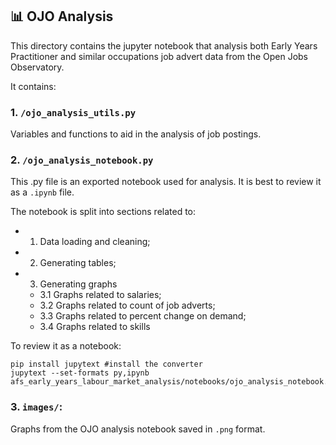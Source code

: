 ## 📊 OJO Analysis

This directory contains the jupyter notebook that analysis both Early Years Practitioner and similar occupations job advert data from the Open Jobs Observatory.

It contains:

### 1. **`/ojo_analysis_utils.py`**

Variables and functions to aid in the analysis of job postings.

### 2. **`/ojo_analysis_notebook.py`**

This .py file is an exported notebook used for analysis. It is best to review it as a `.ipynb` file.

The notebook is split into sections related to:

- 1. Data loading and cleaning;
- 2. Generating tables;
- 3. Generating graphs
  - 3.1 Graphs related to salaries;
  - 3.2 Graphs related to count of job adverts;
  - 3.3 Graphs related to percent change on demand;
  - 3.4 Graphs related to skills

To review it as a notebook:

```
pip install jupytext #install the converter
jupytext --set-formats py,ipynb afs_early_years_labour_market_analysis/notebooks/ojo_analysis_notebook.py
```

### 3. **`images/`:**

Graphs from the OJO analysis notebook saved in `.png` format.

